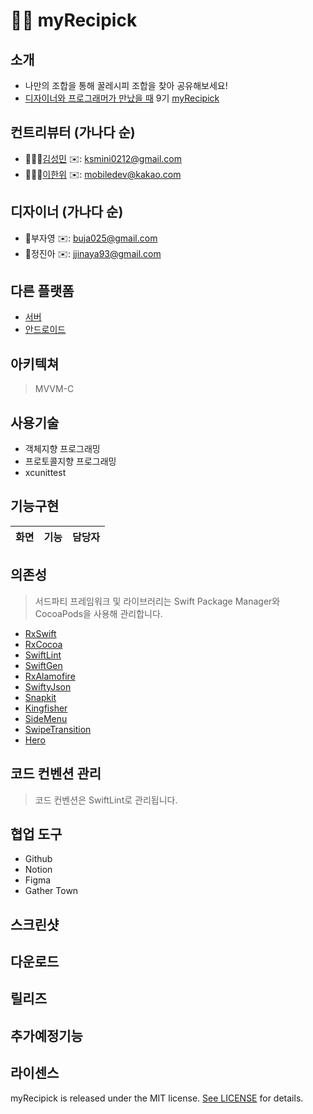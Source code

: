 # 🥙🌯 myRecipick

## 소개
 - 나만의 조합을 통해 꿀레시피 조합을 찾아 공유해보세요!
 - [디자이너와 프로그래머가 만났을 때](https://www.depromeet.com/) 9기 [myRecipick](https://github.com/depromeet/myRecipick_iOS)

## 컨트리뷰터 (가나다 순)
- 👩🏻‍💻[김성민](https://github.com/mini0212) ✉️: ksmini0212@gmail.com
- 👨🏻‍💻[이한위](https://www.linkedin.com/in/%ED%95%9C%EC%9C%84-%EC%9D%B4-6581a3181) ✉️: mobiledev@kakao.com

## 디자이너 (가나다 순)
- 🍋부자영 ✉️: buja025@gmail.com
- 🍇정진아 ✉️: jjinaya93@gmail.com

## 다른 플랫폼
 - [서버](https://github.com/depromeet/9th_7team_myRecipick_BE)
 - [안드로이드](https://github.com/depromeet/9th_7team_android)

## 아키텍쳐
> MVVM-C

## 사용기술
 - 객체지향 프로그래밍
 - 프로토콜지향 프로그래밍
 - xcunittest


## 기능구현
| 화면 | 기능 | 담당자 |  
|:-----:|:-----------------------:|:-------:|


## 의존성
> 서드파티 프레임워크 및 라이브러리는 Swift Package Manager와 CocoaPods을 사용해 관리합니다.

 - [RxSwift](https://github.com/ReactiveX/RxSwift)
 - [RxCocoa](https://github.com/ReactiveX/RxSwift)
 - [SwiftLint](https://github.com/realm/SwiftLint)
 - [SwiftGen](https://github.com/SwiftGen/SwiftGen)
 - [RxAlamofire](https://github.com/RxSwiftCommunity/RxAlamofire)
 - [SwiftyJson](https://github.com/SwiftyJSON/SwiftyJSON)
 - [Snapkit](https://github.com/SnapKit/SnapKit)
 - [Kingfisher](https://github.com/onevcat/Kingfisher)
 - [SideMenu](https://github.com/jonkykong/SideMenu)
 - [SwipeTransition](https://github.com/tattn/SwipeTransition)
 - [Hero](https://github.com/HeroTransitions/Hero)
 
## 코드 컨벤션 관리
 > 코드 컨벤션은 SwiftLint로 관리됩니다.
 
## 협업 도구
 - Github
 - Notion
 - Figma
 - Gather Town
  
## 스크린샷

## 다운로드

## 릴리즈

## 추가예정기능

## 라이센스

myRecipick is released under the MIT license. [See LICENSE](https://github.com/depromeet/myRecipick_iOS/blob/main/LICENSE) for details.


